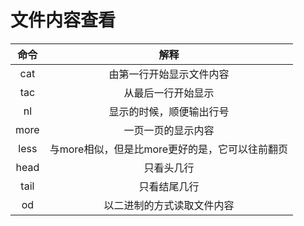 # 文件内容查看

| 命令 | 解释 |
| :---: | :---: |
| cat | 由第一行开始显示文件内容 |
| tac | 从最后一行开始显示 |
| nl | 显示的时候，顺便输出行号 |
| more | 一页一页的显示内容 |
| less | 与more相似，但是比more更好的是，它可以往前翻页 |
| head | 只看头几行 |
| tail | 只看结尾几行 |
| od | 以二进制的方式读取文件内容 |

